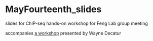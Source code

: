 # MayFourteenth_slides
slides for ChIP-seq hands-on workshop for Feng Lab group meeting


accompanies [a workshop](http://bit.ly/FengMayLM) presented by Wayne Decatur
